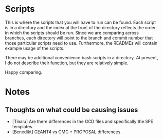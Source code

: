 # Scripts

This is where the scripts that you will have to run can be found.
Each script is in a directory and the index at the front of the directory reflects the order in which the scripts should be run.
Since we are comparing across branches, each directory will point to the branch and commit number that those particular scripts need to use.
Furthermore, the READMEs will contain example usage of the scripts.

There may be additional convenience bash scripts in a directory.
At present, I do not describe their function, but they are relatively simple.

Happy comparing.

# Notes

## Thoughts on what could be causing issues

- [Tinalu] Are there differences in the GCD files and specifically the SPE templates.
- [Benedikt] GEANT4 vs CMC + PROPOSAL differences.
